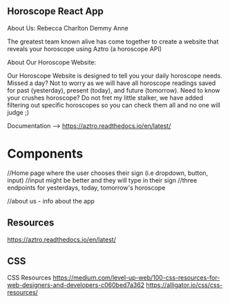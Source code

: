 ## Horoscope React App
About Us:
Rebecca
Charlton
Demmy 
Anne

The greatest team known alive has come together to create a website that reveals your horoscope using Aztro (a horoscope API)

About Our Horoscope Website:

Our Horoscope Website is designed to tell you your daily horoscope needs. Missed a day? Not to worry as we will have all horoscope readings saved for past (yesterday), present (today), and future (tomorrow). Need to know your crushes horoscope? Do not fret my little stalker, we have added filtering out specific horoscopes so you can check them all and no one will judge ;)

Documentation --> https://aztro.readthedocs.io/en/latest/

# Components 
//Home page where the user chooses their sign (i.e dropdown, button, input)
//input might be better and they will type in their sign
//three endpoints for yesterdays, today, tomorrow's horoscope

//about us - info about the app


## Resources 
https://aztro.readthedocs.io/en/latest/

## CSS
CSS Resources 
https://medium.com/level-up-web/100-css-resources-for-web-designers-and-developers-c060bed7a362
https://alligator.io/css/css-resources/